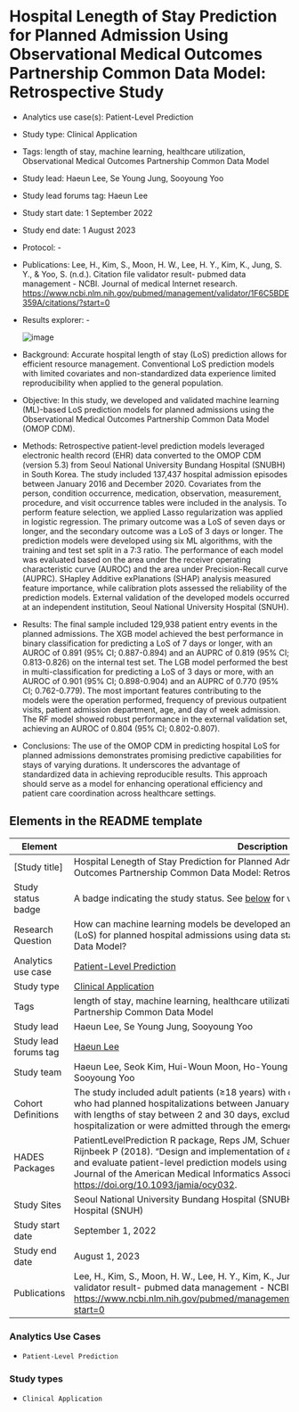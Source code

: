 Hospital Lenegth of Stay Prediction for Planned Admission Using Observational Medical Outcomes Partnership Common Data Model: Retrospective Study
==========================================
* Analytics use case(s): Patient-Level Prediction
* Study type: Clinical Application
* Tags: length of stay, machine learning, healthcare utilization, Observational Medical Outcomes Partnership Common Data Model
* Study lead: Haeun Lee, Se Young Jung, Sooyoung Yoo
* Study lead forums tag: Haeun Lee
* Study start date: 1 September 2022
* Study end date: 1 August 2023
* Protocol: -
* Publications: Lee, H., Kim, S., Moon, H. W., Lee, H. Y., Kim, K., Jung, S. Y., & Yoo, S. (n.d.). Citation file validator result- pubmed data management - NCBI. Journal of medical Internet research. https://www.ncbi.nlm.nih.gov/pubmed/management/validator/1F6C5BDE359A/citations/?start=0 
* Results explorer: -

  ![image](https://github.com/user-attachments/assets/c1e8178e-60ff-4ce5-bb32-d483876e0760)

* Background:
Accurate hospital length of stay (LoS) prediction allows for efficient resource management. Conventional LoS prediction models with limited covariates and non-standardized data experience limited reproducibility when applied to the general population. 

* Objective:
In this study, we developed and validated machine learning (ML)-based LoS prediction models for planned admissions using the Observational Medical Outcomes Partnership Common Data Model (OMOP CDM).

* Methods: 
Retrospective patient-level prediction models leveraged electronic health record (EHR) data converted to the OMOP CDM (version 5.3) from Seoul National University Bundang Hospital (SNUBH) in South Korea. The study included 137,437 hospital admission episodes between January 2016 and December 2020. Covariates from the person, condition occurrence, medication, observation, measurement, procedure, and visit occurrence tables were included in the analysis. To perform feature selection, we applied Lasso regularization was applied in logistic regression. The primary outcome was a LoS of seven days or longer, and the secondary outcome was a LoS of 3 days or longer. The prediction models were developed using six ML algorithms, with the training and test set split in a 7:3 ratio. The performance of each model was evaluated based on the area under the receiver operating characteristic curve (AUROC) and the area under Precision-Recall curve (AUPRC). SHapley Additive exPlanations (SHAP) analysis measured feature importance, while calibration plots assessed the reliability of the prediction models. External validation of the developed models occurred at an independent institution, Seoul National University Hospital (SNUH).

* Results:
The final sample included 129,938 patient entry events in the planned admissions. The XGB model achieved the best performance in binary classification for predicting a LoS of 7 days or longer, with an AUROC of 0.891 (95% CI; 0.887-0.894) and an AUPRC of 0.819 (95% CI; 0.813-0.826) on the internal test set. The LGB model performed the best in multi-classification for predicting a LoS of 3 days or more, with an AUROC of 0.901 (95% CI; 0.898-0.904) and an AUPRC of 0.770 (95% CI; 0.762-0.779). The most important features contributing to the models were the operation performed, frequency of previous outpatient visits, patient admission department, age, and day of week admission. The RF model showed robust performance in the external validation set, achieving an AUROC of 0.804 (95% CI; 0.802-0.807). 

* Conclusions:
The use of the OMOP CDM in predicting hospital LoS for planned admissions demonstrates promising predictive capabilities for stays of varying durations. It underscores the advantage of standardized data in achieving reproducible results. This approach should serve as a model for enhancing operational efficiency and patient care coordination across healthcare settings. 



## Elements in the README template

| Element | Description |
| ------- | ----------- |
| [Study title]      | Hospital Lenegth of Stay Prediction for Planned Admission Using Observational Medical Outcomes Partnership Common Data Model: Retrospective Study   |    
| Study status badge | A badge indicating the study status. See [below](#study-status) for valid options. |
| Research Question | How can machine learning models be developed and validated to predict length of stay (LoS) for planned hospital admissions using data standardized in the OMOP Common Data Model?|
| Analytics use case | [Patient-Level Prediction](#analytics-use-cases) |
| Study type | [Clinical Application](#study-types) |
| Tags | length of stay, machine learning, healthcare utilization, Observational Medical Outcomes Partnership Common Data Model |
| Study lead | Haeun Lee, Se Young Jung, Sooyoung Yoo |
| Study lead forums tag | [Haeun Lee](https://forums.ohdsi.org/u/hlee292) |
| Study team | Haeun Lee, Seok Kim, Hui-Woun Moon, Ho-Young Lee, Kwangsoo Kim, Se Young Jung, Sooyoung Yoo |
| Cohort Definitions | The study included adult patients (≥18 years) with documented admission diagnoses who had planned hospitalizations between January 1, 2016, and December 31, 2020, with lengths of stay between 2 and 30 days, excluding those who died during hospitalization or were admitted through the emergency room.|
| HADES Packages | PatientLevelPrediction R package, Reps JM, Schuemie MJ, Suchard MA, Ryan PB, Rijnbeek P (2018). “Design and implementation of a standardized framework to generate and evaluate patient-level prediction models using observational healthcare data.” Journal of the American Medical Informatics Association, 25(8), 969-975. https://doi.org/10.1093/jamia/ocy032.|
| Study Sites | Seoul National University Bundang Hospital (SNUBH) and Seoul National University Hospital (SNUH) |
| Study start date | September 1, 2022|
| Study end date | August 1, 2023| 
| Publications | Lee, H., Kim, S., Moon, H. W., Lee, H. Y., Kim, K., Jung, S. Y., & Yoo, S. (n.d.). Citation file validator result- pubmed data management - NCBI. Journal of medical Internet research. https://www.ncbi.nlm.nih.gov/pubmed/management/validator/1F6C5BDE359A/citations/?start=0  | 


### Analytics Use Cases

- `Patient-Level Prediction` 

### Study types

- `Clinical Application` 

